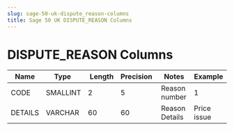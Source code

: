 ```yaml
---
slug: sage-50-uk-dispute_reason-columns
title: Sage 50 UK DISPUTE_REASON Columns
---
```

# DISPUTE_REASON Columns

| Name | Type  |  Length | Precision  |  Notes  | Example |
| --- | --- | --- | --- | --- | --- |
| CODE | SMALLINT | 2 | 5 | Reason number | 1 |
| DETAILS | VARCHAR | 60 | 60 | Reason Details | Price issue |
